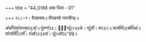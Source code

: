+++
title = "44_0188 अया धिया - 01"

+++
१८८-१। वैतहव्यम्॥ वीतहव्यो गायत्रीन्द्रः॥

अ꣥या꣯धिया꣯चगव्याऽ६या꣥॥ पु꣡रुणा꣢ऽ३। म꣢᳐न्पू꣣ऽ२३४रू꣥। ष्टू꣡तौ꣢। वाऽ३२॥ यत्सो꣯मे꣯ऽ३सो꣢꣯म꣣आ꣢॥ या꣡त्सो꣯मे꣰꣯ऽ२सो꣡꣯। म꣢ओ꣡ऽ२३४वा꣥। भू꣤ऽ५वोऽ६"हा꣥इ॥